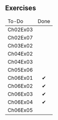 <h2>Exercises</h2>
<table>
	<thead>
		<tr>
			<td>
				<span>To-Do</span>
			</td>
			<td>
				<span>Done</span>
			</td>
		</tr>
	</thead>
	<tbody>
		<tr>
			<td>
				<span>Ch02Ex03</span>
			</td>
			<td>
				<!--<center><span>&#10004;</span></center>-->
			</td>
		</tr>
		<tr>
			<td>
				<span>Ch02Ex07</span>
			</td>
			<td>
				<!--<center><span>&#10004;</span></center>-->
			</td>
		</tr>
		<tr>
			<td>
				<span>Ch03Ex02</span>
			</td>
			<td>
				<!--<center><span>&#10004;</span></center>-->
			</td>
		</tr>
		<tr>
			<td>
				<span>Ch04Ex02</span>
			</td>
			<td>
				<!--<center><span>&#10004;</span></center>-->
			</td>
		</tr>
		<tr>
			<td>
				<span>Ch04Ex03</span>
			</td>
			<td>
				<!--<center><span>&#10004;</span></center>-->
			</td>
		</tr>		
		<tr>
			<td>
				<span>Ch05Ex06</span>
			</td>
			<td>
				<!--<center><span>&#10004;</span></center>-->
			</td>
		</tr>	
		<tr>
			<td>
				<span>Ch06Ex01</span>
			</td>
			<td>
				<center><span>&#10004;</span></center>
			</td>
		</tr>	
		<tr>
			<td>
				<span>Ch06Ex02</span>
			</td>
			<td>
				<center><span>&#10004;</span></center>
			</td>
		</tr>	
		<tr>
			<td>
				<span>Ch06Ex03</span>
			</td>
			<td>
				<center><span>&#10004;</span></center>
			</td>
		</tr>	
		<tr>
			<td>
				<span>Ch06Ex04</span>
			</td>
			<td>
				<center><span>&#10004;</span></center>
			</td>
		</tr>	
		<tr>
			<td>
				<span>Ch06Ex05</span>
			</td>
			<td>
				<!--<center><span>&#10004;</span></center>-->
			</td>
		</tr>		
	</tbody>
</table>
